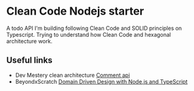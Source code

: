 # Clean Code Nodejs starter
A todo API I'm building following Clean Code and SOLID principles on Typescript. Trying to understand how Clean Code and hexagonal architecture work.

## Useful links

* Dev Mestery clean architecture [Comment api](https://github.com/dev-mastery/comments-api.git)
* BeyondxScratch [Domain Driven Design with Node.js and TypeScript](https://gitlab.com/beyondxscratch/nodejs-with-domain-driven-design)